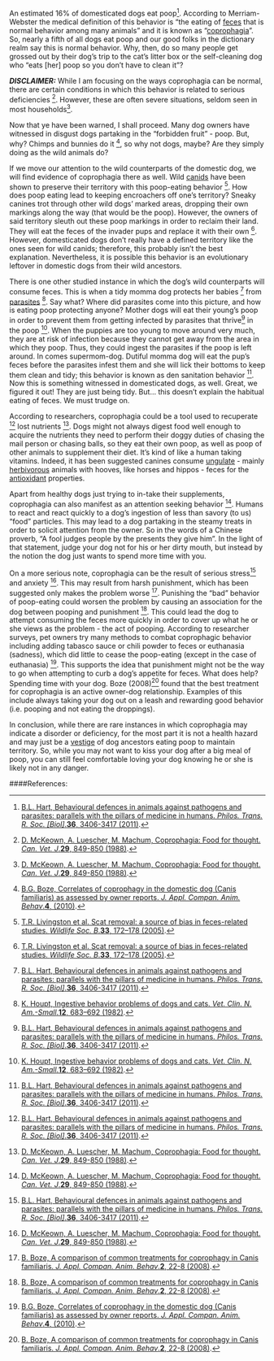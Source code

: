 
An estimated 16% of domesticated dogs eat poop[^1]. According to Merriam-Webster the medical definition of this behavior is “the eating of [feces](http://www.merriam-webster.com/dictionary/feces) that is normal behavior among many animals” and it is known as “[coprophagia](http://www.merriam-webster.com/medical/coprophagy)”. So, nearly a fifth of all dogs eat poop and our good folks in the dictionary realm say this is normal behavior. Why, then, do so many people get grossed out by their dog’s trip to the cat’s litter box or the self-cleaning dog who “eats [her] poop so you don’t have to clean it”?

***DISCLAIMER:*** While I am focusing on the ways coprophagia can be normal, there are certain conditions in which this behavior is related to serious deficiencies [^2]. However, these are often severe situations, seldom seen in most households[^2].


Now that ye have been warned, I shall proceed. Many dog owners have witnessed in disgust dogs partaking in the “forbidden fruit” - poop. But, why? Chimps and bunnies do it [^3], so why not dogs, maybe? Are they simply doing as the wild animals do?


If we move our attention to the wild counterparts of the domestic dog, we will find evidence of coprophagia there as well. Wild [canids](https://en.wikipedia.org/wiki/Canidae) have been shown to preserve their territory with this poop-eating behavior [^4]. How does poop eating lead to keeping encroachers off one’s territory? Sneaky canines trot through other wild dogs’ marked areas, dropping their own markings along the way (that would be the poop). However, the owners of said territory sleuth out these poop markings in order to reclaim their land. They will eat the feces of the invader pups and replace it with their own [^4]. However, domesticated dogs don’t really have a defined territory like the ones seen for wild canids; therefore, this probably isn’t the best explanation. Nevertheless, it is possible this behavior is an evolutionary leftover in domestic dogs from their wild ancestors.


There is one other studied instance in which the dog’s wild counterparts will consume feces. This is when a tidy momma dog protects her babies [^1] from [parasites](https://www.cdc.gov/parasites/) [^5]. Say what? Where did parasites come into this picture, and how is eating poop protecting anyone? Mother dogs will eat their young’s poop in order to prevent them from getting infected by parasites that thrive[^1] in the poop [^5]. When the puppies are too young to move around very much, they are at risk of infection because they cannot get away from the area in which they poop. Thus, they could ingest the parasites if the poop is left around. In comes supermom-dog. Dutiful momma dog will eat the pup’s feces before the parasites infest them and she will lick their bottoms to keep them clean and tidy; this behavior is known as den sanitation behavior [^1]. Now this is something witnessed in domesticated dogs, as well. Great, we figured it out! They are just being tidy. But… this doesn’t explain the habitual eating of feces. We must trudge on.


According to researchers, coprophagia could be a tool used to recuperate [^1] lost nutrients [^2]. Dogs might not always digest food well enough to acquire the nutrients they need to perform their doggy duties of chasing the mail person or chasing balls, so they eat their own poop, as well as poop of other animals to supplement their diet. It’s kind of like a human taking vitamins. Indeed, it has been suggested canines consume [ungulate](https://en.wikipedia.org/wiki/Ungulate) - mainly [herbivorous](http://www.merriam-webster.com/dictionary/herbivorous) animals with hooves, like horses and hippos - feces for the [antioxidant](https://medlineplus.gov/antioxidants.html) properties.

Apart from healthy dogs just trying to in-take their supplements, coprophagia can also manifest as an attention seeking behavior [^2]. Humans to react and react quickly to a dog’s ingestion of less than savory (to us) “food” particles. This may lead to a dog partaking in the steamy treats in order to solicit attention from the owner. So in the words of a Chinese proverb, “A fool judges people by the presents they give him”. In the light of that statement, judge your dog not for his or her dirty mouth, but instead by the notion the dog just wants to spend more time with you.

On a more serious note, coprophagia can be the result of serious stress[^1] and anxiety [^2]. This may result from harsh punishment, which has been suggested only makes the problem worse [^6]. Punishing the “bad” behavior of poop-eating could worsen the problem by causing an association for the dog between pooping and punishment [^6]. This could lead the dog to attempt consuming the feces more quickly in order to cover up what he or she views as the problem - the act of pooping. According to researcher surveys, pet owners try many methods to combat coprophagic behavior including adding tabasco sauce or chili powder to feces or euthanasia (sadness), which did little to cease the poop-eating (except in the case of euthanasia) [^3]. This supports the idea that punishment might not be the way to go when attempting to curb a dog’s appetite for feces. What does help? Spending time with your dog. Boze (2008)[^6] found that the best treatment for coprophagia is an active owner-dog relationship. Examples of this include always taking your dog out on a leash and rewarding good behavior (i.e. pooping and not eating the droppings).


In conclusion, while there are rare instances in which coprophagia may indicate a disorder or deficiency, for the most part it is not a health hazard and may just be a [vestige](http://www.dictionary.com/browse/vestige) of dog ancestors eating poop to maintain territory. So, while you may not want to kiss your dog after a big meal of poop, you can still feel comfortable loving your dog knowing he or she is likely not in any danger.



####References:
[^1]: [B.L. Hart, Behavioural defences in animals against pathogens and parasites: parallels with the pillars of medicine in humans. *Philos. Trans. R. Soc. [Biol]*.**36**, 3406-3417 (2011)](http://rstb.royalsocietypublishing.org/content/366/1583/3406.short).
[^2]: [D. McKeown, A. Luescher, M. Machum, Coprophagia: Food for thought. *Can. Vet. J*.**29**, 849-850 (1988)](https://www.ncbi.nlm.nih.gov/pmc/articles/PMC1680886/pdf/canvetj00575-0079.pdf).
[^3]: [B.G. Boze, Correlates of coprophagy in the domestic dog (Canis familiaris) as assessed by owner reports. *J. Appl. Compan. Anim. Behav*.**4**, (2010)](http://www.associationofanimalbehaviorprofessionals.com/boze412010.pdf).
[^4]: [T.R. Livingston et al. Scat removal: a source of bias in feces-related studies. *Wildlife Soc. B*.**33**, 172–178 (2005)](http://www.bioone.org/doi/abs/10.2193/0091-7648(2005)33%5B172:SRASOB%5D2.0.CO%3B2).
[^5]: [K. Houpt, Ingestive behavior problems of dogs and cats. *Vet. Clin. N. Am.-Small*.**12**, 683–692 (1982)](http://europepmc.org/abstract/med/6984561).
[^6]: [B. Boze, A comparison of common treatments for coprophagy in Canis familiaris. *J. Appl. Compan. Anim. Behav*.**2**, 22-8 (2008)](http://www.associationofanimalbehaviorprofessionals.com/vol2no1boze.pdf).
